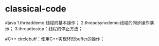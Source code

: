 # classical-code


#java
1.threaddemo:线程的基本操作；
2.threadsyncdemo:线程的同步操作演示；
3.threadtostop：线程的停止方法；

#C++
circlebuff：使用C++实现环形buffer的操作；